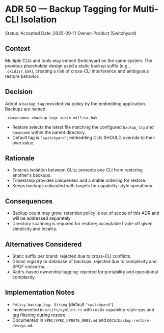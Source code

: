 # ADR 50 — Backup Tagging for Multi-CLI Isolation

Status: Accepted
Date: 2025-09-11
Owner: Product (Switchyard)

## Context

Multiple CLIs and tools may embed Switchyard on the same system. The previous placeholder design used a static backup suffix (e.g., `.oxidizr.bak`), creating a risk of cross-CLI interference and ambiguous restore behavior.

## Decision

Adopt a `backup_tag` provided via policy by the embedding application. Backups are named:

```
.<basename>.<backup_tag>.<unix_millis>.bak
```

- Restore selects the latest file matching the configured `backup_tag` and `basename` within the parent directory.
- Default tag is `"switchyard"`; embedding CLIs SHOULD override to their own value.

## Rationale

- Ensures isolation between CLIs; prevents one CLI from restoring another's backups.
- Timestamp provides uniqueness and a stable ordering for restore.
- Keeps backups colocated with targets for capability-style operations.

## Consequences

- Backup count may grow; retention policy is out of scope of this ADR and will be addressed separately.
- Directory scanning is required for restore; acceptable trade-off given simplicity and locality.

## Alternatives Considered

- Static suffix per brand: rejected due to cross-CLI conflicts.
- Global registry or database of backups: rejected due to complexity and SPOF concerns.
- Xattrs-based ownership tagging: rejected for portability and operational complexity.

## Implementation Notes

- `Policy.backup_tag: String` (default `"switchyard"`).
- Implemented in `src/fs/symlink.rs` with rustix capability-style ops and tag filtering during restore.
- Documented in `SPEC/SPEC_UPDATE_0001.md` and `DOCS/backup-restore-design.md`.
